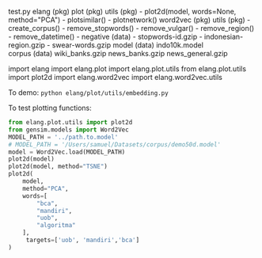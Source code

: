 test.py
elang (pkg)
    plot (pkg)
        utils (pkg)
            - plot2d(model, words=None, method="PCA")
            - plotsimilar()
            - plotnetwork()
    word2vec (pkg)
        utils (pkg)
            - create_corpus()
            - remove_stopwords()
            - remove_vulgar()
            - remove_region()
            - remove_datetime()
            - negative (data)
                - stopwords-id.gzip
                - indonesian-region.gzip
                - swear-words.gzip
        model (data)
            indo10k.model  
        corpus (data)
            wiki_banks.gzip
            news_banks.gzip
            news_general.gzip

import elang
import elang.plot
import elang.plot.utils
from elang.plot.utils import plot2d
import elang.word2vec
import elang.word2vec.utils

To demo:
`python elang/plot/utils/embedding.py`

To test plotting functions: 
```py
from elang.plot.utils import plot2d
from gensim.models import Word2Vec
MODEL_PATH = '../path.to.model'
# MODEL_PATH = '/Users/samuel/Datasets/corpus/demo50d.model'
model = Word2Vec.load(MODEL_PATH)
plot2d(model)
plot2d(model, method="TSNE")
plot2d(
    model,
    method="PCA",
    words=[
        "bca",
        "mandiri",
        "uob",
        "algoritma"
    ],
     targets=['uob', 'mandiri','bca']
)
```